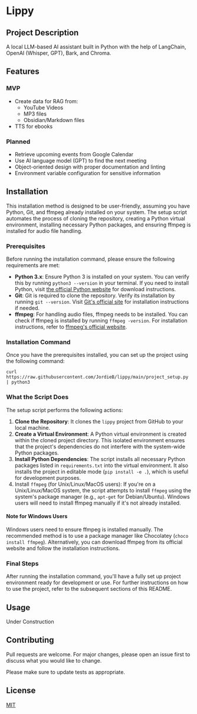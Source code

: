 # Lippy

## Project Description

A local LLM-based AI assistant built in Python with the help of LangChain, OpenAI (Whisper, GPT), Bark, and Chroma.

## Features

### MVP
- Create data for RAG from:
    - YouTube Videos
    - MP3 files
    - Obsidian/Markdown files
- TTS for ebooks

### Planned
- Retrieve upcoming events from Google Calendar
- Use AI language model (GPT) to find the next meeting
- Object-oriented design with proper documentation and linting
- Environment variable configuration for sensitive information

## Installation

This installation method is designed to be user-friendly, assuming you have Python, Git, and ffmpeg already installed on your system. The setup script automates the process of cloning the repository, creating a Python virtual environment, installing necessary Python packages, and ensuring ffmpeg is installed for audio file handling.

### Prerequisites

Before running the installation command, please ensure the following requirements are met:

- **Python 3.x**: Ensure Python 3 is installed on your system. You can verify this by running `python3 --version` in your terminal. If you need to install Python, visit [the official Python website](https://www.python.org/downloads/) for download instructions.
- **Git**: Git is required to clone the repository. Verify its installation by running `git --version`. Visit [Git's official site](https://git-scm.com/downloads) for installation instructions if needed.
- **ffmpeg**: For handling audio files, ffmpeg needs to be installed. You can check if ffmpeg is installed by running `ffmpeg -version`. For installation instructions, refer to [ffmpeg's official website](https://ffmpeg.org/download.html).

### Installation Command

Once you have the prerequisites installed, you can set up the project using the following command:

```shell
curl https://raw.githubusercontent.com/JordieB/lippy/main/project_setup.py | python3
```

### What the Script Does
The setup script performs the following actions:

1. **Clone the Repository**: It clones the `lippy` project from GitHub to your local machine.
2. **Create a Virtual Environment**: A Python virtual environment is created within the cloned project directory. This isolated environment ensures that the project's dependencies do not interfere with the system-wide Python packages.
3. **Install Python Dependencies**: The script installs all necessary Python packages listed in `requirements.txt` into the virtual environment. It also installs the project in editable mode (`pip install -e .`), which is useful for development purposes.
4. Install `ffmpeg` (for Unix/Linux/MacOS users): If you're on a Unix/Linux/MacOS system, the script attempts to install `ffmpeg` using the system's package manager (e.g., `apt-get` for Debian/Ubuntu). Windows users will need to install ffmpeg manually if it's not already installed.

#### Note for Windows Users

Windows users need to ensure ffmpeg is installed manually. The recommended method is to use a package manager like Chocolatey (`choco install ffmpeg`). Alternatively, you can download ffmpeg from its official website and follow the installation instructions.

### Final Steps
After running the installation command, you'll have a fully set up project environment ready for development or use. For further instructions on how to use the project, refer to the subsequent sections of this README.

## Usage

Under Construction

## Contributing

Pull requests are welcome. For major changes, please open an issue first to discuss what you would like to change.

Please make sure to update tests as appropriate.

## License

[MIT](https://choosealicense.com/licenses/mit/)
